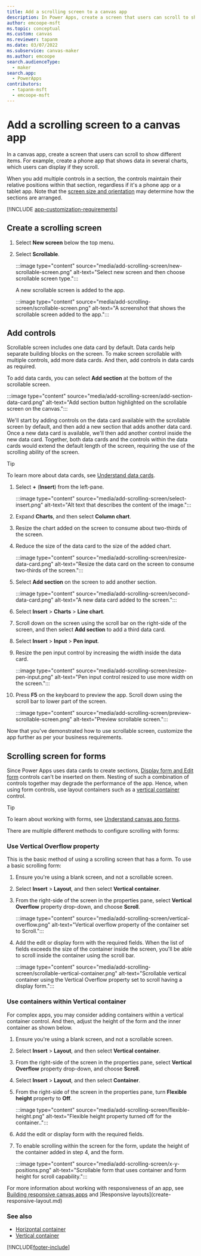 ```yaml
---
title: Add a scrolling screen to a canvas app
description: In Power Apps, create a screen that users can scroll to show more types of content than the screen can show at a time in a canvas app.
author: emcoope-msft
ms.topic: conceptual
ms.custom: canvas
ms.reviewer: tapanm
ms.date: 03/07/2022
ms.subservice: canvas-maker
ms.author: emcoope
search.audienceType: 
  - maker
search.app: 
  - PowerApps
contributors:
  - tapanm-msft
  - emcoope-msft
---
```


# Add a scrolling screen to a canvas app

In a canvas app, create a screen that users can scroll to show different items. For example, create a phone app that shows data in several charts, which users can display if they scroll.

When you add multiple controls in a section, the controls maintain their relative positions within that section, regardless if it's a phone app or a tablet app. Note that the [screen size and orientation](set-aspect-ratio-portrait-landscape.md) may determine how the sections are arranged.  

[!INCLUDE [app-customization-requirements](../../includes/app-customization-requirements.md)]

## Create a scrolling screen

1. Select **New screen** below the top menu.

1. Select **Scrollable**.

    :::image type="content" source="media/add-scrolling-screen/new-scrollable-screen.png" alt-text="Select new screen and then choose scrollable screen type.":::

    A new scrollable screen is added to the app.

    :::image type="content" source="media/add-scrolling-screen/scrollable-screen.png" alt-text="A screenshot that shows the scrollable screen added to the app.":::

## Add controls

Scrollable screen includes one data card by default. Data cards help separate building blocks on the screen. To make screen scrollable with multiple controls, add more data cards. And then, add controls in data cards as required.

To add data cards, you can select **Add section** at the bottom of the scrollable screen.

:::image type="content" source="media/add-scrolling-screen/add-section-data-card.png" alt-text="Add section button highlighted on the scrollable screen on the canvas.":::

We'll start by adding controls on the data card available with the scrollable screen by default, and then add a new section that adds another data card. Once a new data card is available, we'll then add another control inside the new data card. Together, both data cards and the controls within the data cards would extend the default length of the screen, requiring the use of the scrolling ability of the screen.

> [!TIP]
> To learn more about data cards, see [Understand data cards](working-with-cards.md).

1. Select **+** (**Insert**) from the left-pane.

    :::image type="content" source="media/add-scrolling-screen/select-insert.png" alt-text="Alt text that describes the content of the image.":::

1. Expand **Charts**, and then select **Column chart**.

1. Resize the chart added on the screen to consume about two-thirds of the screen.

1. Reduce the size of the data card to the size of the added chart.

    :::image type="content" source="media/add-scrolling-screen/resize-data-card.png" alt-text="Resize the data card on the screen to consume two-thirds of the screen.":::

1. Select **Add section** on the screen to add another section.

    :::image type="content" source="media/add-scrolling-screen/second-data-card.png" alt-text="A new data card added to the screen.":::

1. Select **Insert** > **Charts** > **Line chart**.

1. Scroll down on the screen using the scroll bar on the right-side of the screen, and then select **Add section** to add a third data card.

1. Select **Insert** > **Input** > **Pen input**.

1. Resize the pen input control by increasing the width inside the data card.

    :::image type="content" source="media/add-scrolling-screen/resize-pen-input.png" alt-text="Pen input control resized to use more width on the screen.":::

1. Press **F5** on the keyboard to preview the app. Scroll down using the scroll bar to lower part of the screen.

    :::image type="content" source="media/add-scrolling-screen/preview-scrollable-screen.png" alt-text="Preview scrollable screen.":::

Now that you've demonstrated how to use scrollable screen, customize the app further as per your business requirements.

## Scrolling screen for forms

Since Power Apps uses data cards to create sections, [Display form and Edit form](controls/control-form-detail.md) controls can't be inserted on them. Nesting of such a combination of controls together may degrade the performance of the app. Hence, when using form controls, use layout containers such as a [vertical container](controls/control-vertical-container.md) control.

> [!TIP]
> To learn about working with forms, see [Understand canvas app forms](working-with-forms.md).

There are multiple different methods to configure scrolling with forms:

### Use Vertical Overflow property

This is the basic method of using a scrolling screen that has a form. To use a basic scrolling form:

1. Ensure you're using a blank screen, and not a scrollable screen.

1. Select **Insert** > **Layout**, and then select **Vertical container**.

1. From the right-side of the screen in the properties pane, select **Vertical Overflow** property drop-down, and choose **Scroll**.

    :::image type="content" source="media/add-scrolling-screen/vertical-overflow.png" alt-text="Vertical overflow property of the container set to Scroll.":::

1. Add the edit or display form with the required fields. When the list of fields exceeds the size of the container inside the screen, you'll be able to scroll inside the container using the scroll bar.

    :::image type="content" source="media/add-scrolling-screen/scrollable-vertical-container.png" alt-text="Scrollable vertical container using the Vertical Overflow property set to scroll having a display form.":::

### Use containers within Vertical container

For complex apps, you may consider adding containers within a vertical container control. And then, adjust the height of the form and the inner container as shown below.

1. Ensure you're using a blank screen, and not a scrollable screen.

1. Select **Insert** > **Layout**, and then select **Vertical container**.

1. From the right-side of the screen in the properties pane, select **Vertical Overflow** property drop-down, and choose **Scroll**.

1. Select **Insert** > **Layout**, and then select **Container**.

1. From the right-side of the screen in the properties pane, turn **Flexible height** property to **Off**.

    :::image type="content" source="media/add-scrolling-screen/flexible-height.png" alt-text="Flexible height property turned off for the container..":::

1. Add the edit or display form with the required fields.

1. To enable scrolling within the screen for the form, update the height of the container added in step 4, and the form.

    :::image type="content" source="media/add-scrolling-screen/x-y-positions.png" alt-text="Scrollable form that uses container and form height for scroll capability.":::

For more information about working with responsiveness of an app, see [Building responsive canvas apps](build-responsive-apps.md) and ]Responsive layouts](create-responsive-layout.md)

### See also

- [Horizontal container](controls/control-horizontal-container.md)
- [Vertical container](controls/control-vertical-container.md)

[!INCLUDE[footer-include](../../includes/footer-banner.md)]